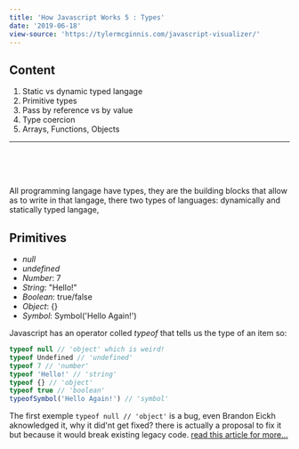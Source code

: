 ```yaml
---
title: 'How Javascript Works 5 : Types'
date: '2019-06-18'
view-source: 'https://tylermcginnis.com/javascript-visualizer/'
---
```


## Content

1. Static vs dynamic typed langage
2. Primitive types
3. Pass by reference vs by value
4. Type coercion
5. Arrays, Functions, Objects

---

<br/>
<br/>
<br/>

All programming langage have types, they are the building blocks that allow as to write in that langage, there two types of languages: dynamically and statically typed langage,

## Primitives

- _null_
- _undefined_
- _Number_: 7
- _String_: "Hello!"
- _Boolean_: true/false
- _Object_: {}
- _Symbol_: Symbol('Hello Again!')

Javascript has an operator colled _typeof_ that tells us the type of an item
so:

```js
typeof null // 'object' which is weird!
typeof Undefined // 'undefined'
typeof 7 // 'number'
typeof 'Hello!' // 'string'
typeof {} // 'object'
typeof true // 'boolean'
typeofSymbol('Hello Again!') // 'symbol'
```

The first exemple `typeof null // 'object'` is a bug, even Brandon Eickh aknowledged it, why it did'nt get fixed? there is actually a proposal to fix it but because it would break existing legacy code. [read this article for more...](https://2ality.com/2013/10/typeof-null.html)
